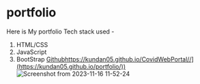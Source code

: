 # portfolio

Here is My portfolio
Tech stack used -
1) HTML/CSS
2) JavaScript
3) BootStrap
[Github]([https://kundan05.github.io/CovidWebPortal/)https://kundan05.github.io/CovidWebPortal//](https://kundan05.github.io/portfolio/)) 
![Screenshot from 2023-11-16 11-52-24](https://github.com/kundan05/portfolio/assets/54130282/b4e3599e-68f3-431d-9a45-67bebee5889c)
